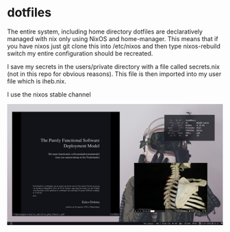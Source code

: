 # dotfiles
The entire system, including home directory dotfiles are declaratively managed with nix only using NixOS and home-manager.
This means that if you have nixos just git clone this into /etc/nixos and then type nixos-rebuild switch my entire configuration should be recreated.

I save my secrets in the users/private directory with a file called secrets.nix (not in this repo for obvious reasons). This file is then imported into my user file which is iheb.nix.

I use the nixos stable channel

![screenshot](rice.png)
